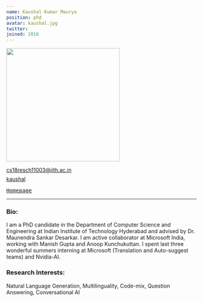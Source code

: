 ```yaml
---
name: Kaushal Kumar Maurya
position: phd
avatar: kaushal.jpg
twitter: 
joined: 2018
---
```


<img width="300" src="{{site.baseurl}}/images/people/{{page.avatar}}" data-action="zoom">

<i class="fa fa-envelope-o"></i> cs18resch11003@iith.ac.in <br>
<span style="display: block; margin-bottom: 0.5em"></span>
<a href="https://github.com/kaushal0494/" target=_blank><i class="fa fa-github"></i> kaushal</a><br>

<a href="https://kaushal0494.github.io/" target=_blank><samp>Homepage</samp></a><br>

<hr>

### Bio: 
I am a PhD candidate in the Department of Computer Science and Engineering at Indian Institute of Technology Hyderabad and advised by Dr. Maunendra Sankar Desarkar. I am active collaborator at Microsoft India, working with Manish Gupta and Anoop Kunchukuttan. I spent last three wonderful summers interning at Microsoft (Translation and Auto-suggest teams) and Nvidia-AI.

### Research Interests:
<p style="text-align:justify">

Natural Language Generation, Multilinguality, Code-mix, Question Answering, Conversational AI
</p>